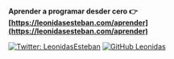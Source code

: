 

**Aprender a programar desder cero 👉 [https://leonidasesteban.com/aprender](https://leonidasesteban.com/aprender)**

[![Twitter: LeonidasEsteban](https://img.shields.io/twitter/follow/LeonidasEsteban?style=social)](https://twitter.com/LeonidasEsteban)
[![GitHub Leonidas](https://img.shields.io/github/followers/LeonidasEsteban?label=follow&style=social)](https://github.com/LeonidasEsteban)
